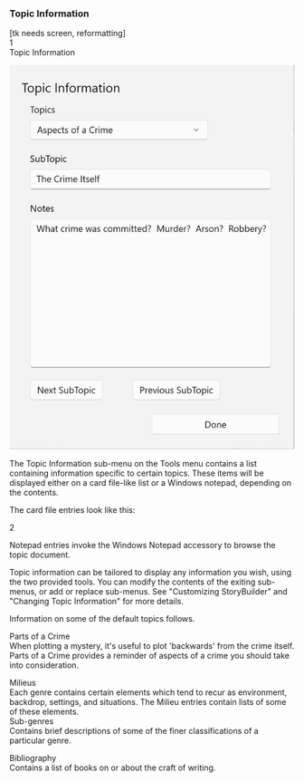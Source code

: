 ### Topic Information ###
[tk needs screen, reformatting] <br/>
1 <br/>
Topic Information <br/>

![](Clipboard-Image-22.png)

The Topic Information sub-menu on the Tools menu contains a list containing information specific to certain topics.  These items will be displayed either on a card file-like list or a Windows notepad, depending on the contents.  <br/>

 The card file entries look like this: <br/>

2 <br/>


Notepad entries invoke the Windows Notepad accessory to browse the topic document. <br/>

Topic information can be tailored to display any information you wish, using the two provided tools.  You can modify the contents of the exiting sub-menus, or add or replace sub-menus.  See "Customizing StoryBuilder" and "Changing Topic Information" for more details. <br/>

Information on some of the default topics follows. <br/>

Parts of a Crime <br/>
When plotting a mystery, it's useful to plot 'backwards' from the crime itself.  Parts of a Crime provides a reminder of aspects of a crime you should take into consideration. <br/>

Milieus <br/>
Each genre contains certain elements which tend to recur as environment, backdrop, settings, and situations.  The Milieu entries contain lists of some of these elements. <br/>
Sub-genres <br/>
Contains brief descriptions of some of  the finer classifications of a particular genre. <br/>

Bibliography <br/>
Contains a list of books on or about the craft of writing. <br/>


